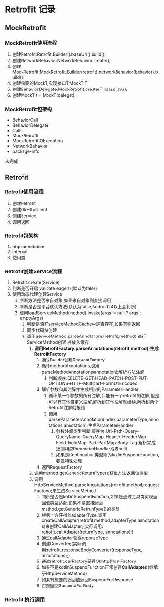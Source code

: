 # Retrofit 记录

## MockRetrofit

### MockRetrofit使用流程

1. 创建Retrofit:Retrofit.Builder().baseUrl().build();
2. 创建NetworkBehavior:NetworkBehavior.create();
3. 创建MockRetrofit:MockRetrofit.Builder(retrofit).networkBehavior(behavior).build();
4. 创建需要的MockT,实现接口T:MockT:T
5. 创建BehaviorDelegate:MockRetrofit.create(T::class.java);
6. 创建MockT t = MockT(deleget);

### MockRetrofit包架构

- BehaviorCall
- BehaviorDelegate
- Calls
- MockRetrofit
- MockRetrofitIOException
- NetworkBehavior
- package-info

未完成

## Retrofit

### Retrofit使用流程

1. 创建Retrofit
2. 创建OkHttpClient
3. 创建Service
4. 调用返回

### Retrofit包架构

1. http: annotation
2. internal
3. 使用类

### Retrofit创建Service流程

1. Retrofit.create(Service)
2. 判断是否开启 validate eagerly(默认为false)
3. 使用动态代理创建Service
   1. 判断方法是否来自对象,如果来自对象则直接调用
   2. 判断是否是平台默认方法(默认为false,Android24以上会判断)
   3. 调用loadServiceMethod(method).invoke(args != null ? args : emptyArgs)
      1. 判断是否在serviceMethodCache中是否存在,如果有则返回
      2. 同步代码块创建
      3. 调用ServiceMethod.parseAnnotations(retrofit,method) 进行ServiceMethod创建,并放入缓存
         1. **调用RetrofitFactory.parseAnnotations(retrofit,method);生成RetrofitFactory**
            1. 通过Builder创建RequestFactory
            2. 循环methodAnnotations,调用parseMethodAnnotations(annotation);解析方法注解
               1. 判断顺序:DELETE-GET-HEAD-PATCH-POST-PUT-OPTIONS-HTTP-Multipart-FormUrlEncoded
            3. 解析参数和其注解并生成相应的ParameterHandler;
               1. 循环某一个参数的所有注解,只能有一个retrofit的注解,但是可以有其他自定义注解,解析到其他注解就继续,解析到两个Retrofit注解就报错
               2. 调用parseParameterAnnotation(index,parameterType,annotations,annotation);生成ParameterHandler
                  1. 参数注解类型判断,顺序为:Url-Path-Query-QueryName-QueryMap-Header-HeaderMap-Field-FieldMap-Part-PartMap-Body-Tag(解析完成返回相应ParameterHandler或者null)
                  2. 如果是Continuation类型则为kotlinSuspendFunction,要做特殊处理
            4. 返回RequestFactory
         2. 调用method.getGenericReturnType();获取方法返回值类型
         3. 调用HttpServiceMethod.parseAnootations(retrofit,method,requestFactory);来生成ServiceMethod
            1. 判断是否是kotlinSuspendFunction,如果是通过工具类实现返回值类型适配,如果不是直接返回method.getGenericRetrunType()的类型
            2. 根据上方获得的adapterType,调用createCallAdapter(retrofit,method,adapterType,annotations)来创建CallAdapter;(实际调用: retrofit.callAdapter(returnType, annotations);)
            3. 通过callAdapter获得reponseType
            4. 创建Converter;(实际调用:retrofit.responseBodyConverter(responseType, annotations);)
            5. 通过retrofit.callFactory获得Okhttp的callFactory
            6. 如果不是kotlinSuspendFunction正常创建**CallAdapted**(继承于HttpServiceMethod)
            7. 如果有想要的返回值返回SuspendForResponse
            8. 否则返回SuspendForBody

### Retrofit 执行调用

